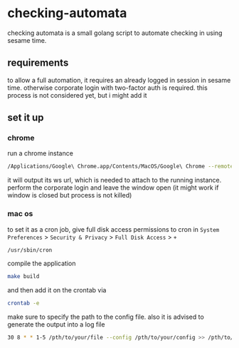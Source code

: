 # checking-automata

checking automata is a small golang script to automate checking in using 
sesame time. 

## requirements

to allow a full automation, it requires an already logged in session
in sesame time. otherwise corporate login with two-factor auth
is required. this process is not considered yet, but i might add it

## set it up

### chrome

run a chrome instance  

 ```bash
/Applications/Google\ Chrome.app/Contents/MacOS/Google\ Chrome --remote-debugging-port=9222 --no-first-run --no-default-browser-check --user-data-dir=$(mktemp -d -t chrome)
```

it will output its ws url, which is needed to attach to the running instance. perform the corporate login
and leave the window open (it might work if window is closed but process is not killed)

### mac os

to set it as a cron job, give full disk access permissions to cron in `System Preferences` > `Security & Privacy` > `Full Disk Access` > `+`

```bash
/usr/sbin/cron
```

compile the application

```bash
make build
```

and then add it on the crontab via

```bash
crontab -e
```

make sure to specify the path to the config file. also it is advised to generate the output into a log file


```bash
30 8 * * 1-5 /pth/to/your/file --config /pth/to/your/config >> /pth/to/logfile/ 2>&1
```





